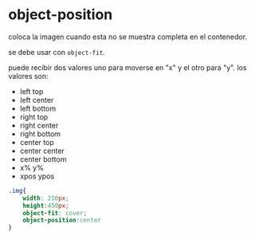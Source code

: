 # object-position

coloca la imagen cuando esta no se muestra completa en el contenedor.

se debe usar con `object-fit`.

puede recibir dos valores uno para moverse en "x" y el otro para "y". los valores son:

+ left top
+ left center
+ left bottom
+ right top
+ right center
+ right bottom
+ center top
+ center center
+ center bottom
+ x% y%
+ xpos  ypos

```css
.img{
    width: 250px;
    height:450px;
    object-fit: cover;
    object-position:center
}
```